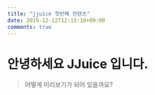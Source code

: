 ```yaml
---
title: "jjuice 첫번째 컨텐츠"
date: 2019-12-12T12:15:16+09:00
comments: true
---
```

# 안녕하세요 JJuice 입니다.
> 어떻게 미리보기가 되어 있을까요?

